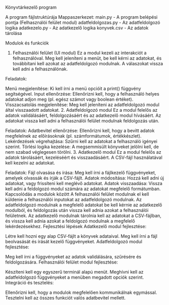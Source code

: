 Könyvtárkezelő program

A program fájlstruktúrája
Mappaszerkezet:
main.py - A program belépési pontja (Felhasználói felület modul)
adatfeldolgozas.py - Az adatfeldolgozó logika
adatkezelo.py - Az adatkezelő logika
konyvek.csv - Az adatok tárolása

Modulok és funkciók
1. Felhasználói felület (UI modul)
Ez a modul kezeli az interakciót a felhasználóval. Meg kell jeleníteni a menüt, be kell kérni az adatokat, és továbbítani kell azokat az adatfeldolgozó modulnak. A válaszokat vissza kell adni a felhasználónak.

Feladatok:

Menü megjelenítése: Ki kell írni a menü opcióit a print() függvény segítségével.
Input ellenőrzése: Ellenőrizni kell, hogy a felhasználó helyes adatokat adjon meg (pl. egész számot vagy boolean értéket).
Visszacsatolás megjelenítése: Meg kell jeleníteni az adatfeldolgozó modul által visszaadott adatokat.
2. Adatfeldolgozó modul
Ez a modul felelős az adatok validálásáért, feldolgozásáért és az adatkezelő modul hívásáért. Az adatokat vissza kell adni a felhasználói felület modulnak feldolgozás után.

Feladatok:
Adatbevitel ellenőrzése: Ellenőrizni kell, hogy a bevitt adatok megfelelnek az előírásoknak (pl. számformátumok, értékkészlet).
Lekérdezések végrehajtása: Szűrni kell az adatokat a felhasználó igényei szerint.
Törlési logika kezelése: A megsemmisült könyveket jelölni kell, de nem szabad véglegesen törölni.
3. Adatkezelő modul
Ez a modul felelős az adatok tárolásáért, kezeléséért és visszaadásáért. A CSV-fájl használatával kell kezelni az adatokat.

Feladatok:
Fájl olvasása és írása: Meg kell írni a fájlkezelő függvényeket, amelyek olvassák és írják a CSV-fájlt.
Adatok módosítása: Hozzá kell adni új adatokat, vagy frissíteni kell meglévő adatokat.
Adatok visszaadása: Vissza kell adni a feldolgozó modul számára az adatokat megfelelő formátumban.
Kapcsolódás a modulok között
A felhasználói felület modulnak el kell küldenie a felhasználói inputokat az adatfeldolgozó modulnak.
Az adatfeldolgozó modulnak a megfelelő adatokat be kell kérnie az adatkezelő modulból, és feldolgozás után vissza kell adnia azokat a felhasználói felületnek.
Az adatkezelő modulnak tárolnia kell az adatokat a CSV-fájlban, és vissza kell adnia azokat a feldolgozó modulnak a megfelelő lekérdezésekhez.
Fejlesztési lépések
Adatkezelő modul fejlesztése:

Létre kell hozni egy alap CSV-fájlt a könyvek adataival.
Meg kell írni a fájl beolvasását és írását kezelő függvényeket.
Adatfeldolgozó modul fejlesztése:

Meg kell írni a függvényeket az adatok validálására, szűrésére és feldolgozására.
Felhasználói felület modul fejlesztése:

Készíteni kell egy egyszerű terminál alapú menüt.
Meghívni kell az adatfeldolgozó függvényeket a menüben megadott opciók szerint.
Integráció és tesztelés:

Ellenőrizni kell, hogy a modulok megfelelően kommunikálnak egymással.
Tesztelni kell az összes funkciót valós adatbevitel mellett.
